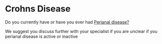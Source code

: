 <h1>Crohns Disease</h1>

Do you currently have or have you ever had [Perianal disease?](perianal)

We suggest you discuss further with your specialist if you are unclear if you perianal disease is active or inactive 
